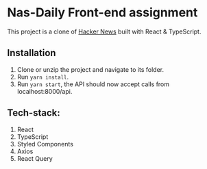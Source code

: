 # Nas-Daily Front-end assignment

This project is a clone of [Hacker News](https://news.ycombinator.com/) built with React & TypeScript.

## Installation

1. Clone or unzip the project and navigate to its folder.
2. Run `yarn install`.
3. Run `yarn start`, the API should now accept calls from localhost:8000/api.

## Tech-stack:

1. React
2. TypeScript
3. Styled Components
4. Axios
5. React Query
